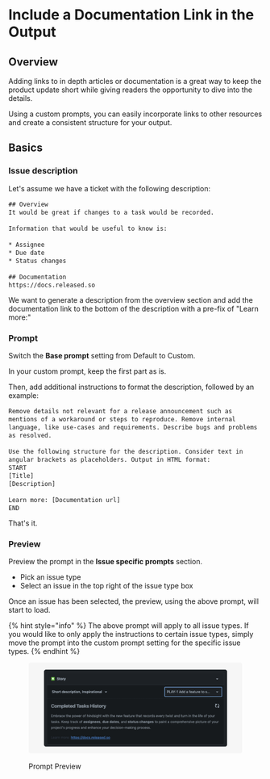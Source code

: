 # Include a Documentation Link in the Output

## Overview

Adding links to in depth articles or documentation is a great way to keep the product update short while giving readers the opportunity to dive into the details.&#x20;

Using a custom prompts, you can easily incorporate links to other resources and create a consistent structure for your output.&#x20;

## Basics

### Issue description

Let's assume we have a ticket with the following description:

```
## Overview
It would be great if changes to a task would be recorded. 

Information that would be useful to know is: 

* Assignee
* Due date
* Status changes

## Documentation
https://docs.released.so
```

We want to generate a description from the overview section and add the documentation link to the bottom of the description with a pre-fix of "Learn more:"&#x20;

### Prompt

Switch the **Base prompt** setting from Default to Custom.&#x20;

In your custom prompt, keep the first part as is.&#x20;

Then, add additional instructions to format the description, followed by an example:&#x20;

```
Remove details not relevant for a release announcement such as mentions of a workaround or steps to reproduce. Remove internal language, like use-cases and requirements. Describe bugs and problems as resolved. 

Use the following structure for the description. Consider text in angular brackets as placeholders. Output in HTML format:
START
[Title]
[Description]

Learn more: [Documentation url]
END
```

That's it.&#x20;

### Preview

Preview the prompt in the **Issue specific prompts** section. &#x20;

* Pick an issue type
* Select an issue in the top right of the issue type box

Once an issue has been selected, the preview, using the above prompt, will start to load.&#x20;

{% hint style="info" %}
The above prompt will apply to all issue types. If you would like to only apply the instructions to certain issue types, simply move the prompt into the custom prompt setting for the  specific issue types.&#x20;
{% endhint %}

<figure><img src="../../.gitbook/assets/Howto - Prompt Preview.png" alt=""><figcaption><p>Prompt Preview</p></figcaption></figure>
